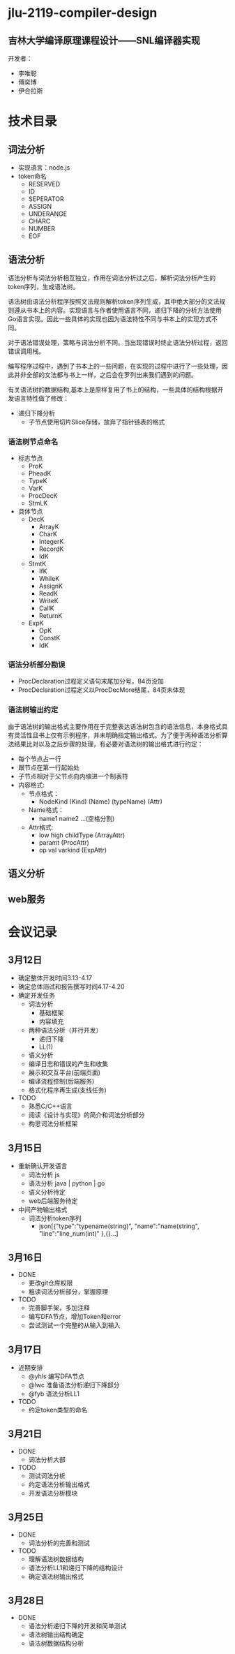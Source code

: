 # jlu-2119-compiler-design

## 吉林大学编译原理课程设计——SNL编译器实现
开发者：
- 李唯聪
- 傅奕博
- 伊合拉斯

# 技术目录
## 词法分析
- 实现语言：node.js
- token命名
  - RESERVED
  - ID
  - SEPERATOR
  - ASSIGN
  - UNDERANGE
  - CHARC
  - NUMBER
  - EOF

## 语法分析
语法分析与词法分析相互独立，作用在词法分析过之后，解析词法分析产生的token序列，生成语法树。

语法树由语法分析程序按照文法规则解析token序列生成，其中绝大部分的文法规则遵从书本上的内容。实现语言与作者使用语言不同，递归下降的分析方法使用Go语言实现。因此一些具体的实现也因为语法特性不同与书本上的实现方式不同。

对于语法错误处理，策略与词法分析不同。当出现错误时终止语法分析过程，返回错误调用栈。

编写程序过程中，遇到了书本上的一些问题，在实现的过程中进行了一些处理，因此并非全部的文法都与书上一样，之后会在罗列出来我们遇到的问题。

有关语法树的数据结构,基本上是原样复用了书上的结构，一些具体的结构根据开发语言特性做了修改：
- 递归下降分析
  - 子节点使用切片Slice存储，放弃了指针链表的格式



### 语法树节点命名
- 标志节点
  - ProK
  - PheadK
  - TypeK
  - VarK
  - ProcDecK
  - StmLK
- 具体节点
  - DecK
    - ArrayK
    - CharK
    - IntegerK
    - RecordK
    - IdK
  - StmtK
    - IfK
    - WhileK
    - AssignK
    - ReadK
    - WriteK
    - CallK
    - ReturnK
  - ExpK
    - OpK
    - ConstK
    - IdK

### 语法分析部分勘误
- ProcDeclaration过程定义语句末尾加分号，84页没加
- ProcDeclaration过程定义以ProcDecMore结尾，84页未体现
### 语法树输出约定
由于语法树的输出格式主要作用在于完整表达语法树包含的语法信息，本身格式具有灵活性且书上仅有示例程序，并未明确指定输出格式。为了便于两种语法分析算法结果比对以及之后步骤的处理，有必要对语法树的输出格式进行约定：
- 每个节点占一行
- 跟节点在第一行起始处
- 子节点相对于父节点向内缩进一个制表符
- 内容格式:
  - 节点格式：
    - NodeKind (Kind) (Name) (typeName) (Attr)
  - Name格式：
    - name1 name2 ...(空格分割)
  - Attr格式:
    - low high childType  (ArrayAttr)
    - paramt              (ProcAttr)
    - op val varkind      (ExpAttr)


## 语义分析
## web服务

# 会议记录
## 3月12日
- 确定整体开发时间3.13-4.17
- 确定总体测试和报告撰写时间4.17-4.20
- 确定开发任务
  - 词法分析
    - 基础框架
    - 内容填充
  - 两种语法分析（并行开发）
    - 递归下降
    - LL(1)
  - 语义分析
  - 编译日志和错误的产生和收集
  - 展示和交互平台(前端页面)
  - 编译流程控制(后端服务)
  - 格式化程序再生成(支线任务)
- TODO
  - 熟悉C/C++语言
  - 阅读《设计与实现》的简介和词法分析部分
  - 构思词法分析框架

## 3月15日
- 重新确认开发语言
  - 词法分析 js
  - 语法分析 java | python | go
  - 语义分析待定
  - web后端服务待定
- 中间产物输出格式
  - 词法分析token序列
    - json[{"type":"typename(string)", "name":"name(string", "line":"line_num(int)" },{}...]

## 3月16日
- DONE
  - 更改git仓库权限
  - 粗读词法分析部分，掌握原理
- TODO
  - 完善脚手架，多加注释
  - 编写DFA节点，增加Token和error
  - 尝试测试一个完整的从输入到输入

## 3月17日
- 近期安排
  - @yhls  编写DFA节点 
  - @lwc 准备语法分析递归下降部分
  - @fyb 语法分析LL1
- TODO
  - 约定token类型的命名

## 3月21日
- DONE
  - 词法分析大部
- TODO
  - 测试词法分析
  - 约定语法分析输出格式
  - 开发语法分析模块
## 3月25日
- DONE
  - 词法分析的完善和测试
- TODO
  - 理解语法树数据结构
  - 语法分析LL1和递归下降的结构设计
  - 确定语法树输出格式
## 3月28日
 - DONE
   - 语法分析递归下降的开发和简单测试
   - 语法树输出结构确定
   - 语法树数据结构分析